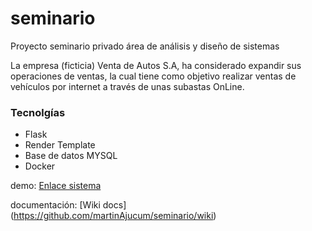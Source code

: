# seminario
Proyecto seminario privado área de análisis y diseño de sistemas 

La empresa (ficticia) Venta de Autos S.A, ha considerado expandir sus operaciones de ventas, la cual tiene como objetivo realizar ventas de vehículos por internet a través de unas subastas OnLine.

### Tecnolgías
- Flask
- Render Template
- Base de datos MYSQL
- Docker


demo:
[Enlace sistema](http://amacnotes.bike)

documentación: [Wiki docs] (https://github.com/martinAjucum/seminario/wiki)
